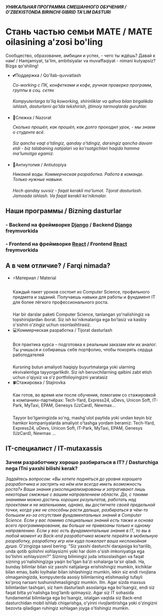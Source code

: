 #### *УНИКАЛЬНАЯ ПРОГРАММА СМЕШАННОГО ОБУЧЕНИЯ / O'ZBEKISTONDA BIRINCHI GIBRID TA'LIM DASTURI*
##
# Стань частью семьи MATE / MATE oilasining a'zosi bo'ling
Сообщество, образование, амбиции и успех, - чего ты ждёшь? Давай к нам! / Hamjamiyat, ta'lim, ambitsiyalar va muvaffaqiyat - nimani kutyapsiz? Bizga qo'shiling!
    

- 💕Поддержка / Qo'llab-quvvatlash

    *Co-working с ПК, конфетками и кофе, ручная проверка программ, группы в соц. сетях*
    ####
    *Kompyuterlarga to'liq koworking, shirinliklar va qahva bilan birgalikda ishlash, dasturlarni qo'lda tekshirish, ijtimoiy tarmoqlarda guruhlar.*
    ####

- 👀Слежка / Nazorat

    *Сколько прошёл, как прошёл, как долго проходил урок, - мы знаем о студенте всё.* 
    ####
    *Siz qancha vaqt o'tdingiz, qanday o'tdingiz, darsingiz qancha davom etdi - biz talabaning natijalari va ko'rsatgichlari haqida hamma ma'lumotga egamiz.*
    ####

- 🌹Антиутопия / Antiutopiya

    *Никакой воды. Коммерческая разработка. Работа в команде. Только нужные навыки.* 
    ####
    *Hech qanday suvsiz - faqat kerakli ma'lumot. Tijorat dasturlash. Jamoada ishlash. Va faqat kerakli ko'nikmalar.*
      


## Наши программы / Bizning dasturlar

### - Backend на фреймворке [Django](https://github.com/MATE-Education/backend-with-django) / Backend [Django](https://github.com/MATE-Education/backend-with-django) freymvorkida
### - Frontend на фреймворке [React](https://github.com/MATE-Education/frontend-with-react) / Frontend [React](https://github.com/MATE-Education/frontend-with-react) freymvorkida
##

## А в чем отличие? / Farqi nimada?

- ⚡Материал / Material
     #####
     Каждый пакет уроков состоит из Computer Science, профильного предмета и заданий. Получаешь навыки для работы и фундамент IT для более лёгкого профессионального роста.
     #####
     Har bir darslar paketi Computer Science, tanlangan yo'nalishingiz va topshiriqlardan iborat. Siz ish ko'nikmalariga ega bo'lasiz va kasbiy o'sishni o'zingiz uchun osonlashtirasiz.
- 💻Коммерческая разработка / Tijorat dasturlash
     #####
     Вся практика курса – подготовка к реальным заказам или их аналог. Ты учишься и собираешь себе портфолио, чтобы покорять сердца работодателей
     #####
     Kursning butun amaliyoti haqiqiy buyurtmalarga yoki ularning ekvivalentiga tayyorgarlikdir. Siz ish beruvchilarning qalbini zabt etish uchun o'qiysiz va o'z portfolioyingizni yaratasiz
- 🍀Стажировка / Stajirovka
     #####
     Как готов, во время или после обучения, помогаем со стажировкой в компаниях-партнёрах: Tech-Yard, Express24, uDevs, Unicon Soft, IT-Park, MyTaxi, EPAM, Genesys (UzCard), Newmax…
     #####
     Tayyor bo'lganingizda so'ng, mashg'ulot paytida yoki undan keyin biz hamkor kompaniyalarda amaliyot o'tashga yordam beramiz: Tech-Yard, Express24, uDevs, Unicon Soft, IT-Park, MyTaxi, EPAM, Genesys (UzCard), Newmax ...

## IT-специалист / IT-mutaxassis
### Зачем разработчику хорошо разбираться в IT? / Dasturchiga nega ITni yaxshi bilishi kerak? 

*Задайтесь вопросом: «Вы хотите подняться до уровня хорошего разработчика и застрять на нём или всегда иметь возможность роста?»  Ваши знания узкоспециализированы и затрагивают лишь некоторые смежные с вашим направлением области. Да, с такими знаниями можно достичь хороших результатов, работать над проектами и не маленькими, однако, вы достигнете своей предельной точки, когда уже не способны расти дальше, разбираться в чём-то большем из-за отсутствия фундаментальных знаний в Computer Science.
Если у вас помимо специальных знаний есть также и основа всего программирования,  вы больше не привязаны только к одному направлению. Если у вас есть фундаментальные знания в IT, то вы в любой момент из Back-end разработчика можете перейти в мобильную разработку, разработку игр или куда пожелает ваша неспокойная душа.*
O'zingizga savol bering: "Siz yaxshi dasturchi darajasiga ko'tarilib, unda qotib qolishni xohlaysizmi yoki har doim o'sish imkoniyatiga ega bo'lishni xohlaysizmi?" Sizning bilimingiz juda ixtisoslashgan va faqat sizning yo'nalishingizga yaqin bo'lgan ba'zi sohalarga ta'sir qiladi. Ha, bunday bilimlar bilan siz yaxshi natijalarga erishishingiz mumkin, kichiklar bilan emas, balki loyihalar bilan ishlashingiz mumkin, lekin siz endi rivojlana olmaganingizda, kompyuterda asosiy bilimlarning etishmasligi tufayli ko'proq narsani tushunishmasligingiz mumkin. Ilm.
Agar sizda maxsus bilimlardan tashqari, siz ham dasturlash asoslariga ega bo'lsangiz, endi siz faqat bitta yo'nalishga bog'lanib qolmaysiz. Agar siz IT sohasida fundamental bilimlarga ega bo'lsangiz, istalgan vaqtda siz Back-end dasturchidan mobil ishlab chiqarishga, o'yinni rivojlantirishga yoki o'zingizni bezovta qiladigan ruhingiz xohlagan joyga o'tishingiz mumkin.


     

